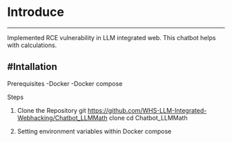 # Introduce
---
Implemented RCE vulnerability in LLM integrated web. 
This chatbot helps with calculations.

#Intallation
---
Prerequisites
-Docker
-Docker compose

Steps
1. Clone the Repository
git https://github.com/WHS-LLM-Integrated-Webhacking/Chatbot_LLMMath clone
cd Chatbot_LLMMath
  
2. Setting environment variables within Docker compose
